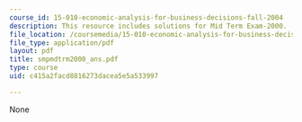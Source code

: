 ```yaml
---
course_id: 15-010-economic-analysis-for-business-decisions-fall-2004
description: This resource includes solutions for Mid Term Exam-2000.
file_location: /coursemedia/15-010-economic-analysis-for-business-decisions-fall-2004/c415a2facd8816273dacea5e5a533997_smpmdtrm2000_ans.pdf
file_type: application/pdf
layout: pdf
title: smpmdtrm2000_ans.pdf
type: course
uid: c415a2facd8816273dacea5e5a533997

---
```

None